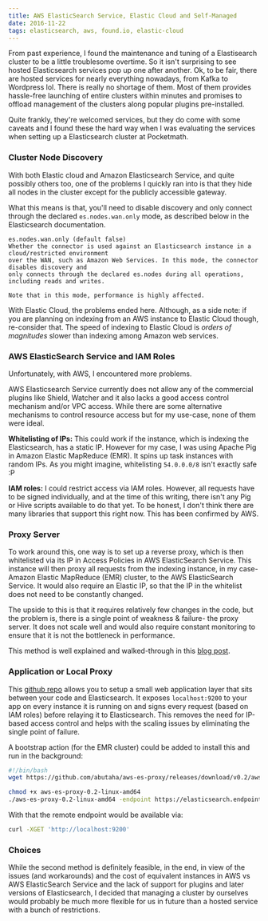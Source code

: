 ```yaml
---
title: AWS ElasticSearch Service, Elastic Cloud and Self-Managed
date: 2016-11-22
tags: elasticsearch, aws, found.io, elastic-cloud
---
```


From past experience, I found the maintenance and tuning of a Elastisearch cluster to be 
a little troublesome overtime. So it isn't surprising to see hosted Elasticsearch services pop up 
one after another. Ok, to be fair, there are hosted services for nearly everything nowadays, from 
Kafka to Wordpress lol. There is really no shortage of them. Most of them provides hassle-free launching
of entire clusters within minutes and promises to offload management of the clusters along popular 
plugins pre-installed.

Quite frankly, they're welcomed services, but they do come with some caveats and I found these the hard way
when I was evaluating the services when setting up a Elasticsearch cluster at Pocketmath.

### Cluster Node Discovery

With both Elastic cloud and Amazon Elasticsearch Service, and quite possibly others too, one of the problems 
I quickly ran into is that they hide all nodes in the cluster except for the publicly accessible gateway.

What this means is that, you'll need to disable discovery and only connect through the declared 
`es.nodes.wan.only` mode, as described below in the Elasticsearch documentation.

```
es.nodes.wan.only (default false)
Whether the connector is used against an Elasticsearch instance in a cloud/restricted environment 
over the WAN, such as Amazon Web Services. In this mode, the connector disables discovery and 
only connects through the declared es.nodes during all operations, including reads and writes. 

Note that in this mode, performance is highly affected.
```

With Elastic Cloud, the problems ended here. Although, as a side note: if you are planning on 
indexing from an AWS instance to Elastic Cloud though, re-consider that. The speed of indexing 
to Elastic Cloud is *orders of magnitudes* slower than indexing among Amazon web services.

### AWS ElasticSearch Service and IAM Roles

Unfortunately, with AWS, I encountered more problems.

AWS Elasticsearch Service currently does not allow any of the commercial plugins like Shield, Watcher
and it also lacks a good access control mechanism and/or VPC access. While there are some
alternative mechanisms to control resource access but for my use-case, none of them were ideal.

**Whitelisting of IPs:**
 This could work if the instance, which is indexing the Elasticsearch, has a static IP.  However 
for my case, I was using Apache Pig in Amazon Elastic MapReduce (EMR). It spins up task instances 
with random IPs. As you might imagine, whitelisting `54.0.0.0/8` isn't exactly safe :P
  
**IAM roles:**
 I could restrict access via IAM roles. However, all requests have to be signed individually, 
and at the time of this writing, there isn't any Pig or Hive scripts available to do that yet. To
be honest, I don't think there are many libraries that support this right now. This has been 
confirmed by AWS.

### Proxy Server

To work around this, one way is to set up a reverse proxy, which is then whitelisted via its IP
in Access Policies in AWS ElasticSearch Service. This instance will then proxy all requests from the 
indexing instance, in my case- Amazon Elastic MapReduce (EMR) cluster, to the AWS ElasticSearch Service.
It would also require an Elastic IP, so that the IP in the whitelist does not need to be constantly changed.

The upside to this is that it requires relatively few changes in the code, but the problem is, 
there is a single point of weakness & failure- the proxy server. It does not scale well and would 
also require constant monitoring to ensure that it is not the bottleneck in performance.

This method is well explained and walked-through in this [blog post](https://eladnava.com/secure-aws-elasticsearch-service-behind-vpc/#theworkaround).

### Application or Local Proxy 

This [github repo](https://github.com/abutaha/aws-es-proxy) allows you to setup a small web application
layer that sits between your code and Elasticsearch. It exposes `localhost:9200` to your app
on every instance it is running on and signs every request (based on IAM roles) before relaying 
it to Elasticsearch. This removes the need for IP-based access control and helps with the 
scaling issues by eliminating the single point of failure.

A bootstrap action (for the EMR cluster) could be added to install this and run in the background:

```bash
#!/bin/bash
wget https://github.com/abutaha/aws-es-proxy/releases/download/v0.2/aws-es-proxy-0.2-linux-amd64

chmod +x aws-es-proxy-0.2-linux-amd64
./aws-es-proxy-0.2-linux-amd64 -endpoint https://elasticsearch.endpoint.hostname /dev/null &
```

With that the remote endpoint would be available via:

```bash
curl -XGET 'http://localhost:9200'
```

### Choices

While the second method is definitely feasible, in the end, in view of the issues (and workarounds) 
and the cost of equivalent instances in AWS vs AWS ElasticSearch Service and the lack of support for
plugins and later versions of Elasticsearch, I decided that managing a cluster by ourselves would 
probably be much more flexible for us in future than a hosted service with a bunch of restrictions.


